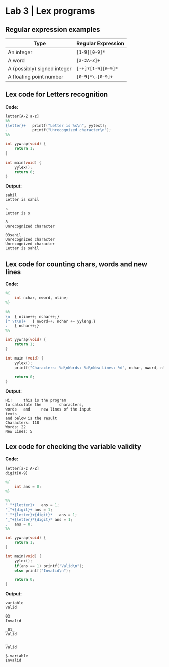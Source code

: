 # Lab 3 | Lex programs

## Regular expression examples


| Type                        | Regular Expression     |
|-----------------------------|------------------------|
| An integer                  | `[1-9][0-9]*`          |
| A word                      | `[a-zA-Z]+`            |
| A (possibly) signed integer | `[-+]?[1-9][0-9]*`     |
| A floating point number     | `[0-9]*\.[0-9]+`       |



## Lex code for Letters recognition

**Code:**
```lex
letter[A-Z a-z]
%%
{letter}+   printf("Letter is %s\n", yytext);
.           printf("Unrecognized character\n");
%%

int yywrap(void) {
    return 1;
}

int main(void) {
    yylex();
    return 0;
}
```

**Output:**

```
sahil
Letter is sahil

s
Letter is s

8
Unrecognized character

03sahil
Unrecognized character
Unrecognized character
Letter is sahil
```


## Lex code for counting chars, words and new lines

**Code:**
```lex
%{
    int nchar, nword, nline;
%}

%%
\n  { nline++; nchar++;}
[^ \t\n]+   { nword++; nchar += yyleng;}
.   { nchar++;}
%%

int yywrap(void) {
    return 1;
}

int main (void) {
    yylex();
    printf("Characters: %d\nWords: %d\nNew Lines: %d", nchar, nword, nline);
    
    return 0;
}
```

**Output:**

```
Hi!     this is the program 
to calculate the        characters,
words   and     new lines of the input   
texts
and below is the result
Characters: 118
Words: 22
New Lines: 5
```


## Lex code for checking the variable validity

**Code:**

```lex
letter[a-z A-Z]
digit[0-9]

%{
    int ans = 0;
%}

%%
"_"*{letter}+   ans = 1;
"_"+{digit}+ ans = 1;
"_"*{letter}+{digit}*   ans = 1;
"_"+{letter}*{digit}* ans = 1;
.   ans = 0;
%%

int yywrap(void) {
    return 1;
}

int main(void) {
    yylex();
    if(ans == 1) printf("Valid\n");
    else printf("Invalid\n");

    return 0;
}
```

**Output:**

```
variable
Valid

03
Invalid

_01_
Valid

_
Valid

$.variable
Invalid
```